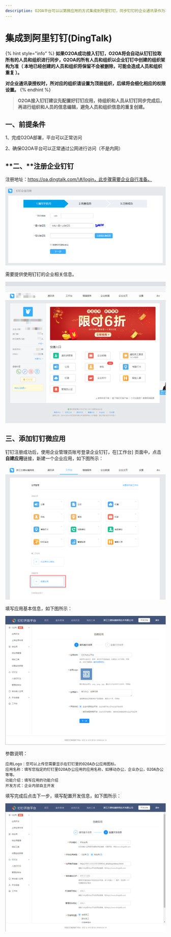 ```yaml
---
description: O2OA平台可以以第微应用的方式集成到阿里钉钉，同步钉钉的企业通讯录作为本地组织人员架构，并且可以将待办等通知直接推送到钉钉进行消息提醒。
---
```


# 集成到阿里钉钉\(DingTalk\)

{% hint style="info" %}
**如果O2OA成功接入钉钉，O2OA将会自动从钉钉拉取所有的人员和组织进行同步，O2OA的所有人员和组织以企业钉钉中创建的组织架构为准（ 本地已经创建的人员和组织将保留不会被删除，可能会造成人员和组织重复 ）。**

**对企业通讯录授权时，所对应的组织请设置为顶层组织，后续将会细化相应的权限设置。**
{% endhint %}

> **O2OA接入钉钉建议先配置好钉钉应用，待组织和人员从钉钉同步完成后，再进行组织和人员的信息编辑，避免人员和组织信息的重复创建。**

## 一、前提条件

1、完成O2OA部署，平台可以正常访问

2、确保O2OA平台可以正常通过公网进行访问（不是内网）

## **二、**注册企业钉钉

注册地址：https://oa.dingtalk.com/\#/login，此步骤需要企业自行准备。

![&#x4F01;&#x4E1A;&#x6CE8;&#x518C;&#x9489;&#x9489;](../.gitbook/assets/5e08cfe7002c494242ca215bcfdc42e1065.jpg)

需要提供使用钉钉的企业相关信息。

![&#x4F01;&#x4E1A;&#x9996;&#x9875;](../.gitbook/assets/5ec1aa20b34173f743e65f1e81bf2048939.jpg)

## 三、添加钉钉微应用

钉钉注册成功后，使用企业管理员账号登录企业钉钉，在\[工作台\] 页面中，点击**自建应用**链接，新建一个企业应用，如下图所示：

![&#x4F01;&#x4E1A;&#x63A7;&#x5236;&#x53F0;&#x5DE5;&#x4F5C;&#x53F0;](../.gitbook/assets/0bcb3d6c87b4d20f3b52fda5b46b52e1a70.jpg)

填写应用基本信息，如下图所示：

![&#x521B;&#x5EFA;&#x81EA;&#x5EFA;&#x5E94;&#x7528;](../.gitbook/assets/0fde74eb66ff0284472db72a0f407b81f60.jpg)

参数说明：

```text
应用Logo：您可以上传您需要显示在钉钉里的O2OA办公应用图标。
应用名称：填写您指定的钉钉里O2OA办公应用的应用名称，如移动办公，企业办公，O2OA办公等等。
功能介绍：填写应用的功能介绍
开发方式：企业内部自主开发
```

填写完成后点击下一步，填写配置开发信息，如下图所示：

![](../.gitbook/assets/5cdb4bafec322214e736ed2c06b3b8336bb.jpg)





## 











